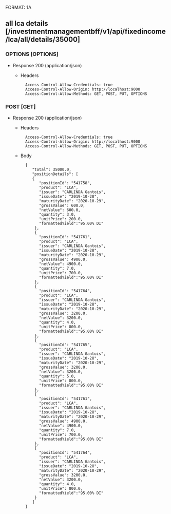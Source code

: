 FORMAT: 1A

## all lca details [/investmentmanagementbff/v1/api/fixedincome/lca/all/details/35000]

### OPTIONS [OPTIONS]

+ Response 200 (application/json)

  + Headers

          Access-Control-Allow-Credentials: true
          Access-Control-Allow-Origin: http://localhost:9000
          Access-Control-Allow-Methods: GET, POST, PUT, OPTIONS

### POST [GET]

+ Response 200 (application/json)

  + Headers

          Access-Control-Allow-Credentials: true
          Access-Control-Allow-Origin: http://localhost:9000
          Access-Control-Allow-Methods: GET, POST, PUT, OPTIONS


  + Body

          {
             "total": 35000.0,
             "positionDetails": [
             {
                "positionId": "541758",
                "product": "LCA",
                "issuer": "CARLINDA Gantois",
                "issueDate": "2019-10-28",
                "maturityDate": "2020-10-29",
                "grossValue": 600.0,
                "netValue": 600.0,
                "quantity": 3.0,
                "unitPrice": 200.0,
                "formattedYield":"95.00% DI"
              },
              {
                "positionId": "541761",
                "product": "LCA",
                "issuer": "CARLINDA Gantois",
                "issueDate": "2019-10-28",
                "maturityDate": "2020-10-29",
                "grossValue": 4900.0,
                "netValue": 4900.0,
                "quantity": 7.0,
                "unitPrice": 700.0,
                "formattedYield":"95.00% DI"
              },
              {
                "positionId": "541764",
                "product": "LCA",
                "issuer": "CARLINDA Gantois",
                "issueDate": "2019-10-28",
                "maturityDate": "2020-10-29",
                "grossValue": 3200.0,
                "netValue": 3200.0,
                "quantity": 4.0,
                "unitPrice": 800.0,
                "formattedYield":"95.00% DI"
              },
              {
                "positionId": "541765",
                "product": "LCA",
                "issuer": "CARLINDA Gantois",
                "issueDate": "2019-10-28",
                "maturityDate": "2020-10-29",
                "grossValue": 3200.0,
                "netValue": 3200.0,
                "quantity": 5.0,
                "unitPrice": 800.0,
                "formattedYield":"95.00% DI"
              },
              {
                "positionId": "541761",
                "product": "LCA",
                "issuer": "CARLINDA Gantois",
                "issueDate": "2019-10-28",
                "maturityDate": "2020-10-29",
                "grossValue": 4900.0,
                "netValue": 4900.0,
                "quantity": 7.0,
                "unitPrice": 700.0,
                "formattedYield":"95.00% DI"
              },
              {
                "positionId": "541764",
                "product": "LCA",
                "issuer": "CARLINDA Gantois",
                "issueDate": "2019-10-28",
                "maturityDate": "2020-10-29",
                "grossValue": 3200.0,
                "netValue": 3200.0,
                "quantity": 4.0,
                "unitPrice": 800.0,
                "formattedYield":"95.00% DI"
              }
             ]
          }

